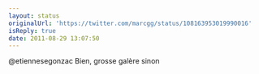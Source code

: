 ```yaml
---
layout: status
originalUrl: 'https://twitter.com/marcgg/status/108163953019990016'
isReply: true
date: 2011-08-29 13:07:50
---
```


@etiennesegonzac Bien, grosse galère sinon
